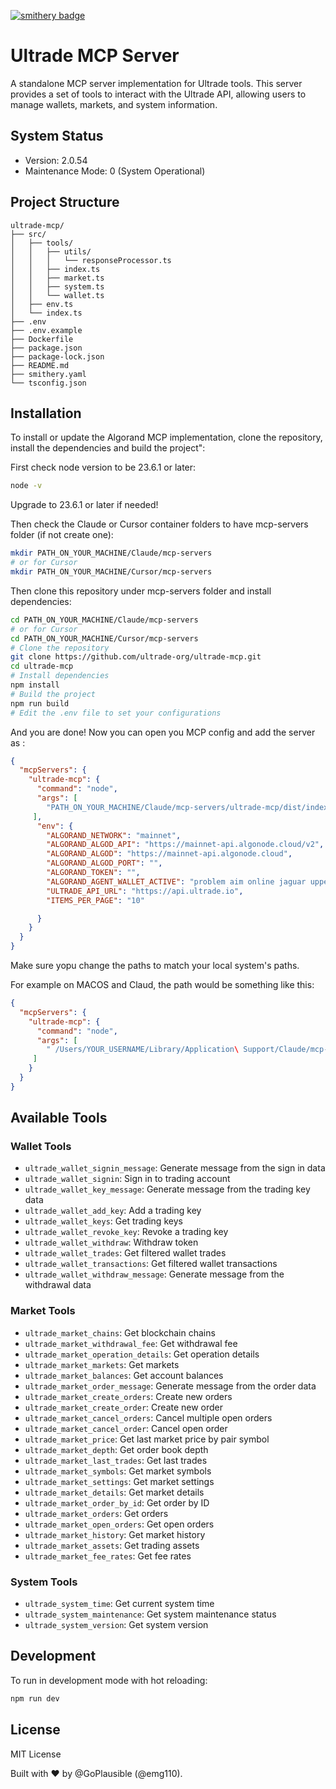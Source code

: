 [![smithery badge](https://smithery.ai/badge/@ultrade-org/ultrade-mcp)](https://smithery.ai/server/@ultrade-org/ultrade-mcp)
# Ultrade MCP Server

A standalone MCP server implementation for Ultrade tools. This server provides a set of tools to interact with the Ultrade API, allowing users to manage wallets, markets, and system information.

## System Status
- Version: 2.0.54
- Maintenance Mode: 0 (System Operational)

## Project Structure
```
ultrade-mcp/
├── src/
│   ├── tools/
│   │   ├── utils/
│   │   │   └── responseProcessor.ts
│   │   ├── index.ts
│   │   ├── market.ts
│   │   ├── system.ts
│   │   └── wallet.ts
│   ├── env.ts
│   └── index.ts
├── .env
├── .env.example
├── Dockerfile
├── package.json
├── package-lock.json
├── README.md
├── smithery.yaml
└── tsconfig.json
```

## Installation

To install or update the Algorand MCP implementation, clone the repository, install the dependencies and build the project":

First check node version to be 23.6.1 or later:
```bash
node -v
```

Upgrade to 23.6.1 or later if needed!

Then check the Claude or Cursor container folders to have mcp-servers folder (if not create one):
```bash
mkdir PATH_ON_YOUR_MACHINE/Claude/mcp-servers
# or for Cursor 
mkdir PATH_ON_YOUR_MACHINE/Cursor/mcp-servers
```
Then clone this repository under mcp-servers folder and install dependencies:

```bash
cd PATH_ON_YOUR_MACHINE/Claude/mcp-servers
# or for Cursor 
cd PATH_ON_YOUR_MACHINE/Cursor/mcp-servers
# Clone the repository
git clone https://github.com/ultrade-org/ultrade-mcp.git
cd ultrade-mcp
# Install dependencies
npm install
# Build the project
npm run build
# Edit the .env file to set your configurations
```
And you are done! Now you can open you MCP config and add the server as :

```json
{
  "mcpServers": {
    "ultrade-mcp": {
      "command": "node",
      "args": [
        "PATH_ON_YOUR_MACHINE/Claude/mcp-servers/ultrade-mcp/dist/index.js"
     ],
      "env": {
        "ALGORAND_NETWORK": "mainnet",
        "ALGORAND_ALGOD_API": "https://mainnet-api.algonode.cloud/v2",
        "ALGORAND_ALGOD": "https://mainnet-api.algonode.cloud",
        "ALGORAND_ALGOD_PORT": "",
        "ALGORAND_TOKEN": "",
        "ALGORAND_AGENT_WALLET_ACTIVE": "problem aim online jaguar upper oil flight stumble mystery aerobic toy avoid file tomato moment exclude witness guard lab opera crunch noodle dune abandon broccoli",
        "ULTRADE_API_URL": "https://api.ultrade.io",
        "ITEMS_PER_PAGE": "10"

      }
    }
  }
}
```
Make sure yopu change the paths to match your local system's paths.

For example on MACOS and Claud, the path would be something like this:

```json
{
  "mcpServers": {
    "ultrade-mcp": {
      "command": "node",
      "args": [
        " /Users/YOUR_USERNAME/Library/Application\ Support/Claude/mcp-servers/ultrade-mcp/packages/server/dist/index.js"
     ]
    }
  }
}
```



## Available Tools

### Wallet Tools
- `ultrade_wallet_signin_message`: Generate message from the sign in data
- `ultrade_wallet_signin`: Sign in to trading account
- `ultrade_wallet_key_message`: Generate message from the trading key data
- `ultrade_wallet_add_key`: Add a trading key
- `ultrade_wallet_keys`: Get trading keys
- `ultrade_wallet_revoke_key`: Revoke a trading key
- `ultrade_wallet_withdraw`: Withdraw token
- `ultrade_wallet_trades`: Get filtered wallet trades
- `ultrade_wallet_transactions`: Get filtered wallet transactions
- `ultrade_wallet_withdraw_message`: Generate message from the withdrawal data

### Market Tools
- `ultrade_market_chains`: Get blockchain chains
- `ultrade_market_withdrawal_fee`: Get withdrawal fee
- `ultrade_market_operation_details`: Get operation details
- `ultrade_market_markets`: Get markets
- `ultrade_market_balances`: Get account balances
- `ultrade_market_order_message`: Generate message from the order data
- `ultrade_market_create_orders`: Create new orders
- `ultrade_market_create_order`: Create new order
- `ultrade_market_cancel_orders`: Cancel multiple open orders
- `ultrade_market_cancel_order`: Cancel open order
- `ultrade_market_price`: Get last market price by pair symbol
- `ultrade_market_depth`: Get order book depth
- `ultrade_market_last_trades`: Get last trades
- `ultrade_market_symbols`: Get market symbols
- `ultrade_market_settings`: Get market settings
- `ultrade_market_details`: Get market details
- `ultrade_market_order_by_id`: Get order by ID
- `ultrade_market_orders`: Get orders
- `ultrade_market_open_orders`: Get open orders
- `ultrade_market_history`: Get market history
- `ultrade_market_assets`: Get trading assets
- `ultrade_market_fee_rates`: Get fee rates

### System Tools
- `ultrade_system_time`: Get current system time
- `ultrade_system_maintenance`: Get system maintenance status
- `ultrade_system_version`: Get system version

## Development

To run in development mode with hot reloading:
```bash
npm run dev
```


## License
MIT License

Built with ❤️ by @GoPlausible (@emg110).

